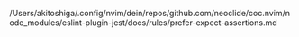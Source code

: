 /Users/akitoshiga/.config/nvim/dein/repos/github.com/neoclide/coc.nvim/node_modules/eslint-plugin-jest/docs/rules/prefer-expect-assertions.md